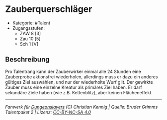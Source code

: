 <!---
Dies ist ein Fanwerk für DUNGEONSLAYERS (C) von Christian Kennig

Quellen:      [Bruder Grimms Talentpaket 2](https://www.f-space.de/ds4/downloads.html)
              [Talentbeschreibungen](https://www.f-space.de/ds4/tools-talentcards.html)
License:      [CC-BY-NC-SA 4.0](https://creativecommons.org/licenses/by-nc-sa/4.0/deed.de)
Richtlinien:  [Fanwerkrichtlinien](https://www.dungeonslayers.net/fanwerk-richtlinien/)
Autor:        Zauberlehrling
-->

  
# Zauberquerschläger  
- Kategorie: #Talent  
- Zugangsstufen:  
  - ZAW 8 [3]  
  - Zau 10 [5]  
  - Sch 1 [V]  

## Beschreibung  
Pro Talentrang kann der Zauberwirker einmal alle 24 Stunden eine Zauberprobe aktionsfrei wiederholen, allerdings muss er dazu ein anderes gültiges Ziel auswählen, und nur der wiederholte Wurf gilt. Der gewirkte Zauber muss eine einzelne Kreatur als primäres Ziel haben. Er darf sekundäre Ziele haben (wie z.B. Kettenblitz), aber keinen Flächeneffekt.


___  
*Fanwerk für [Dungeonslayers](https://www.dungeonslayers.net/) (C) Christian Kennig | Quelle: Bruder Grimms Talentpaket 2 | Lizenz: [CC-BY-NC-SA 4.0](https://creativecommons.org/licenses/by-nc-sa/4.0/deed.de)*  